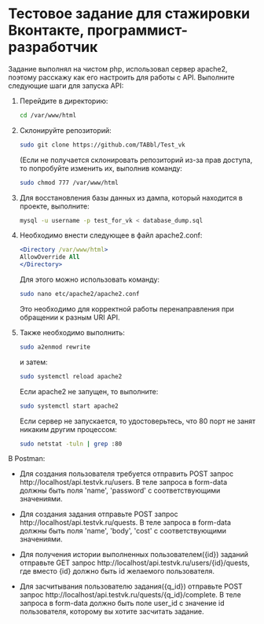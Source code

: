 # Тестовое задание для стажировки Вконтакте, программист-разработчик

Задание выполнял на чистом php, использовал сервер apache2, поэтому расскажу как его настроить для работы с API. Выполните следующие шаги для запуска API:

1. Перейдите в директорию:
   ```bash
   cd /var/www/html
   ```

2. Склонируйте репозиторий:
   ```bash
   sudo git clone https://github.com/TABbl/Test_vk 
   ```

   (Если не получается склонировать репозиторий из-за прав доступа, то попробуйте изменить их, выполнив команду:
   ```bash
   sudo chmod 777 /var/www/html 
   ```

3. Для восстановления базы данных из дампа, который находится в проекте, выполните:
   ```bash
   mysql -u username -p test_for_vk < database_dump.sql
   ```

4. Необходимо внести следующее в файл apache2.conf:
   ```apache
   <Directory /var/www/html>
   AllowOverride All
   </Directory>
   ```

   Для этого можно использовать команду:
   ```bash
   sudo nano etc/apache2/apache2.conf
   ```

   Это необходимо для корректной работы перенаправления при обращении к разным URI API.

5. Также необходимо выполнить:
   ```bash
   sudo a2enmod rewrite
   ```
   и затем:
   ```bash
   sudo systemctl reload apache2
   ```

   Если apache2 не запущен, то выполните:
   ```bash
   sudo systemctl start apache2
   ```

   Если сервер не запускается, то удостоверьтесь, что 80 порт не занят никаким другим процессом:
   ```bash
   sudo netstat -tuln | grep :80
   ```

В Postman:

- Для создания пользователя требуется отправить POST запрос http://localhost/api.testvk.ru/users. В теле запроса в form-data должны быть поля 'name', 'password' с соответствующими значениями.

- Для создания задания отправьте POST запрос http://localhost/api.testvk.ru/quests. В теле запроса в form-data должны быть поля 'name', 'body', 'cost' с соответствующими значениями.

- Для получения истории выполненных пользователем({id}) заданий отправьте GET запрос http://localhost/api.testvk.ru/users/{id}/quests, где вместо {id} должно быть id желаемого пользователя.

- Для засчитывания пользователю задания({q_id}) отправьте POST запрос http://localhost/api.testvk.ru/quests/{q_id}/complete. В теле запроса в form-data должно быть поле user_id с значение id пользователя, которому вы хотите засчитать задание.
